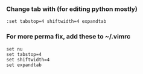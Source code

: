 ### Change tab with (for editing python mostly)
```
:set tabstop=4 shiftwidth=4 expandtab
```

### For more perma fix, add these to ~/.vimrc
```
set nu
set tabstop=4
set shiftwidth=4
set expandtab
```
